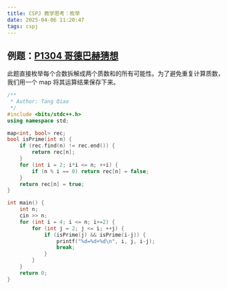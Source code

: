 ```yaml
---
title: CSPJ 教学思考：枚举
date: 2025-04-06 11:20:47
tags: cspj
---
```


## 例题：[P1304 哥德巴赫猜想](https://www.luogu.com.cn/problem/P1304)

此题直接枚举每个合数拆解成两个质数和的所有可能性。为了避免重复计算质数，我们用一个 map 将其运算结果保存下来。

```c++
/**
 * Author: Tang Qiao
 */
#include <bits/stdc++.h>
using namespace std;

map<int, bool> rec;
bool isPrime(int n) {
    if (rec.find(n) != rec.end()) {
        return rec[n];
    }
    for (int i = 2; i*i <= n; ++i) {
        if (n % i == 0) return rec[n] = false;
    }
    return rec[n] = true;
}

int main() {
    int n;
    cin >> n;
    for (int i = 4; i <= n; i+=2) {
        for (int j = 2; j <= i; ++j) {
            if (isPrime(j) && isPrime(i-j)) {
                printf("%d=%d+%d\n", i, j, i-j);
                break;
            }
        }
    }
	return 0;
}
```

